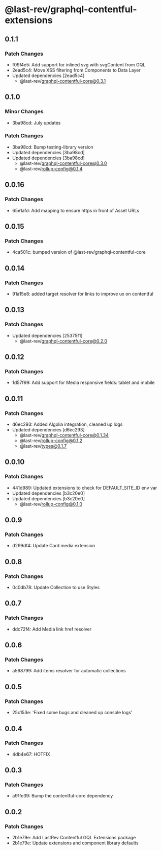 # @last-rev/graphql-contentful-extensions

## 0.1.1

### Patch Changes

- f09f4e5: Add support for inlined svg with svgContent from GQL
- 2ead5c4: Move XSS filtering from Components to Data Layer
- Updated dependencies [2ead5c4]
  - @last-rev/graphql-contentful-core@0.3.1

## 0.1.0

### Minor Changes

- 3ba98cd: July updates

### Patch Changes

- 3ba98cd: Bump testing-library version
- Updated dependencies [3ba98cd]
- Updated dependencies [3ba98cd]
  - @last-rev/graphql-contentful-core@0.3.0
  - @last-rev/rollup-config@0.1.4

## 0.0.16

### Patch Changes

- 65e1afd: Add mapping to ensure https in front of Asset URLs

## 0.0.15

### Patch Changes

- 4ca501c: bumped version of @last-rev/graphql-contentful-core

## 0.0.14

### Patch Changes

- 91a15e8: added target resolver for links to improve ux on contentful

## 0.0.13

### Patch Changes

- Updated dependencies [25375f1]
  - @last-rev/graphql-contentful-core@0.2.0

## 0.0.12

### Patch Changes

- 1d57f99: Add support for Media responsive fields: tablet and mobile

## 0.0.11

### Patch Changes

- d6ec293: Added Algolia integration, cleaned up logs
- Updated dependencies [d6ec293]
  - @last-rev/graphql-contentful-core@0.1.34
  - @last-rev/rollup-config@0.1.2
  - @last-rev/types@0.1.7

## 0.0.10

### Patch Changes

- 441d989: Updated extensions to check for DEFAULT_SITE_ID env var
- Updated dependencies [b3c20e0]
- Updated dependencies [b3c20e0]
  - @last-rev/rollup-config@0.1.0

## 0.0.9

### Patch Changes

- d299df4: Update Card media extension

## 0.0.8

### Patch Changes

- 0c0db78: Update Collection to use Styles

## 0.0.7

### Patch Changes

- ddc72f4: Add Media link href resolver

## 0.0.6

### Patch Changes

- a568799: Add items resolver for automatic collections

## 0.0.5

### Patch Changes

- 25c153e: 'Fixed some bugs and cleaned up console logs'

## 0.0.4

### Patch Changes

- 4db4e67: HOTFIX

## 0.0.3

### Patch Changes

- a91fe39: Bump the contentful-core dependency

## 0.0.2

### Patch Changes

- 2b1e79e: Add LastRev Contentful GQL Extensions package
- 2b1e79e: Update extensions and component library defaults
